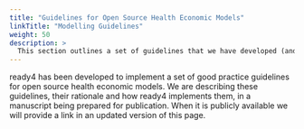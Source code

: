 ```yaml
---
title: "Guidelines for Open Source Health Economic Models"
linkTitle: "Modelling Guidelines"
weight: 50
description: >
  This section outlines a set of guidelines that we have developed (and which ready4 implements) for open source health economic models. 
---
```


ready4 has been developed to implement a set of good practice guidelines for open source health economic models. We are describing these guidelines, their rationale and how ready4 implements them, in a manuscript being prepared for publication. When it is publicly available we will provide a link in an updated version of this page.


